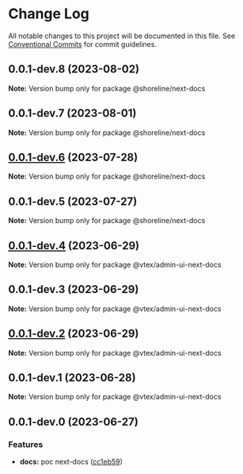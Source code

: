 # Change Log

All notable changes to this project will be documented in this file.
See [Conventional Commits](https://conventionalcommits.org) for commit guidelines.

## 0.0.1-dev.8 (2023-08-02)

**Note:** Version bump only for package @shoreline/next-docs





## 0.0.1-dev.7 (2023-08-01)

**Note:** Version bump only for package @shoreline/next-docs





## [0.0.1-dev.6](https://github.com/vtex/shoreline/compare/@shoreline/next-docs@0.0.1-dev.5...@shoreline/next-docs@0.0.1-dev.6) (2023-07-28)

**Note:** Version bump only for package @shoreline/next-docs





## 0.0.1-dev.5 (2023-07-27)

**Note:** Version bump only for package @shoreline/next-docs





## [0.0.1-dev.4](https://github.com/vtex/admin-ui/compare/@vtex/admin-ui-next-docs@0.0.1-dev.3...@vtex/admin-ui-next-docs@0.0.1-dev.4) (2023-06-29)

**Note:** Version bump only for package @vtex/admin-ui-next-docs





## 0.0.1-dev.3 (2023-06-29)

**Note:** Version bump only for package @vtex/admin-ui-next-docs





## [0.0.1-dev.2](https://github.com/vtex/admin-ui/compare/@vtex/admin-ui-next-docs@0.0.1-dev.1...@vtex/admin-ui-next-docs@0.0.1-dev.2) (2023-06-29)

**Note:** Version bump only for package @vtex/admin-ui-next-docs





## 0.0.1-dev.1 (2023-06-28)

**Note:** Version bump only for package @vtex/admin-ui-next-docs





## 0.0.1-dev.0 (2023-06-27)


### Features

* **docs:** poc next-docs ([cc1eb59](https://github.com/vtex/admin-ui/commit/cc1eb59b0a74cca2f9b4dd456b3df2de7cb8614d))
